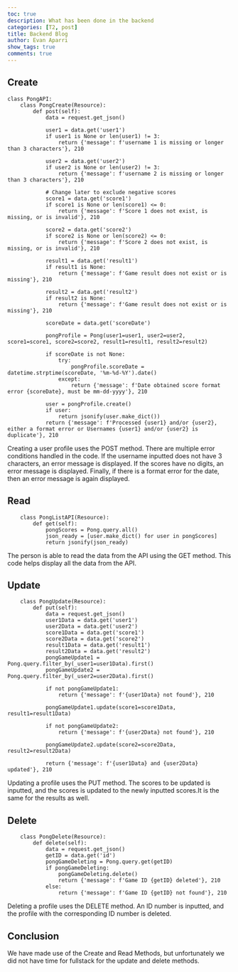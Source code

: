 ```yaml
---
toc: true
description: What has been done in the backend
categories: [T2, post]
title: Backend Blog
author: Evan Aparri
show_tags: true
comments: true
---
```

## Create
```
class PongAPI:
    class PongCreate(Resource):    
        def post(self):
            data = request.get_json()

            user1 = data.get('user1')
            if user1 is None or len(user1) != 3:
                return {'message': f'username 1 is missing or longer than 3 characters'}, 210
                
            user2 = data.get('user2')
            if user2 is None or len(user2) != 3:
                return {'message': f'username 2 is missing or longer than 3 characters'}, 210
            
            # Change later to exclude negative scores
            score1 = data.get('score1')
            if score1 is None or len(score1) <= 0:
                return {'message': f'Score 1 does not exist, is missing, or is invalid'}, 210 

            score2 = data.get('score2')
            if score2 is None or len(score2) <= 0:
                return {'message': f'Score 2 does not exist, is missing, or is invalid'}, 210 
                
            result1 = data.get('result1')
            if result1 is None:
                return {'message': f'Game result does not exist or is missing'}, 210 
            
            result2 = data.get('result2')
            if result2 is None:
                return {'message': f'Game result does not exist or is missing'}, 210 
            
            scoreDate = data.get('scoreDate')

            pongProfile = Pong(user1=user1, user2=user2, score1=score1, score2=score2, result1=result1, result2=result2)

            if scoreDate is not None:
                try:
                    pongProfile.scoreDate = datetime.strptime(scoreDate, '%m-%d-%Y').date()
                except:
                    return {'message': f'Date obtained score format error {scoreDate}, must be mm-dd-yyyy'}, 210
            
            user = pongProfile.create()
            if user:
                return jsonify(user.make_dict())
            return {'message': f'Processed {user1} and/or {user2}, either a format error or Usernames {user1} and/or {user2} is duplicate'}, 210
```
Creating a user profile uses the POST method. There are multiple error conditions handled in the code. If the username inputted does not have 3 characters, an error message is displayed. If the scores have no digits, an error message is displayed. Finally, if there is a format error for the date, then an error message is again displayed.

## Read
```
    class PongListAPI(Resource):
        def get(self):
            pongScores = Pong.query.all()
            json_ready = [user.make_dict() for user in pongScores]
            return jsonify(json_ready)
```
The person is able to read the data from the API using the GET method. This code helps display all the data from the API.

## Update
```
    class PongUpdate(Resource):
        def put(self):
            data = request.get_json()
            user1Data = data.get('user1')
            user2Data = data.get('user2')
            score1Data = data.get('score1')
            score2Data = data.get('score2')
            result1Data = data.get('result1')
            result2Data = data.get('result2')
            pongGameUpdate1 = Pong.query.filter_by(_user1=user1Data).first()
            pongGameUpdate2 = Pong.query.filter_by(_user2=user2Data).first()

            if not pongGameUpdate1:
                return {'message': f'{user1Data} not found'}, 210

            pongGameUpdate1.update(score1=score1Data, result1=result1Data)

            if not pongGameUpdate2:
                return {'message': f'{user2Data} not found'}, 210

            pongGameUpdate2.update(score2=score2Data, result2=result2Data)

            return {'message': f'{user1Data} and {user2Data} updated'}, 210
```
Updating a profile uses the PUT method. The scores to be updated is inputted, and the scores is updated to the newly inputted scores.It is the same for the results as well.

## Delete
```
    class PongDelete(Resource):
        def delete(self):
            data = request.get_json()
            getID = data.get('id')
            pongGameDeleting = Pong.query.get(getID)
            if pongGameDeleting:
                pongGameDeleting.delete()
                return {'message': f'Game ID {getID} deleted'}, 210
            else:
                return {'message': f'Game ID {getID} not found'}, 210
```
Deleting a profile uses the DELETE method. An ID number is inputted, and the profile with the corresponding ID number is deleted.

## Conclusion
We have made use of the Create and Read Methods, but unfortunately we did not have time for fullstack for the update and delete methods.